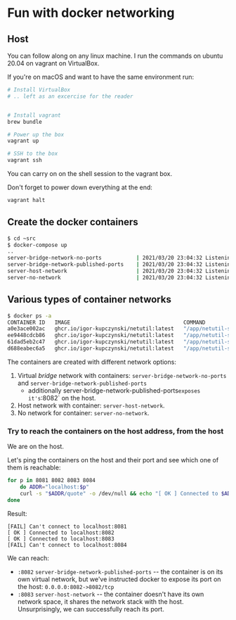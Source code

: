 # Fun with docker networking


## Host

You can follow along on any linux machine. I run the commands on ubuntu 20.04 on vagrant on VirtualBox.

If you're on macOS and want to have the same environment run:

```sh
# Install VirtualBox
# .. left as an excercise for the reader


# Install vagrant
brew bundle

# Power up the box
vagrant up

# SSH to the box
vagrant ssh
```

You can carry on on the shell session to the vagrant box.

Don't forget to power down everything at the end:
```sh
vagrant halt
```

## Create the docker containers

```sh
$ cd ~src
$ docker-compose up
..
server-bridge-network-no-ports           | 2021/03/20 23:04:32 Listening on :8081
server-bridge-network-published-ports    | 2021/03/20 23:04:32 Listening on :8082
server-host-network                      | 2021/03/20 23:04:32 Listening on :8083
server-no-network                        | 2021/03/20 23:04:32 Listening on :8084
```

## Various types of container networks

```sh
$ docker ps -a
CONTAINER ID   IMAGE                                    COMMAND                  CREATED         STATUS         PORTS                    NAMES
a0e3ace002ac   ghcr.io/igor-kupczynski/netutil:latest   "/app/netutil-serve …"   8 minutes ago   Up 8 minutes                            server-no-network
ee9448cdcb86   ghcr.io/igor-kupczynski/netutil:latest   "/app/netutil-serve …"   9 minutes ago   Up 8 minutes                            server-bridge-network-no-ports
61dad5eb2c47   ghcr.io/igor-kupczynski/netutil:latest   "/app/netutil-serve …"   9 minutes ago   Up 8 minutes                            server-host-network
d688eabec6a5   ghcr.io/igor-kupczynski/netutil:latest   "/app/netutil-serve …"   9 minutes ago   Up 8 minutes   0.0.0.0:8082->8082/tcp   server-bridge-network-published-ports
```

The containers are created with different network options:
1. Virtual _bridge_ network with containers: `server-bridge-network-no-ports` and `server-bridge-network-published-ports`
	- additionally server-bridge-network-published-ports` exposes it's `:8082` on the host.
2. Host network with container: `server-host-network`.
3. No network for container: `server-no-network`.


### Try to reach the containers on the host address, from the host

We are on the host.

Let's ping the containers on the host and their port and see which one of them is reachable:
```sh
for p in 8081 8082 8083 8084
	do ADDR="localhost:$p"
	curl -s "$ADDR/quote" -o /dev/null && echo "[ OK ] Connected to $ADDR" || echo "[FAIL] Can't connect to $ADDR"
done
```

Result:
```
[FAIL] Can't connect to localhost:8081
[ OK ] Connected to localhost:8082
[ OK ] Connected to localhost:8083
[FAIL] Can't connect to localhost:8084
```

We can reach:
- `:8082` `server-bridge-network-published-ports`  -- the container is on its own virtual network, but we've instructed docker to expose its port on the host: `0.0.0.0:8082->8082/tcp` 
- `:8083` `server-host-network` -- the container doesn't have its own network space, it shares the network stack with the host. Unsurprisingly, we can successfully reach its port.
